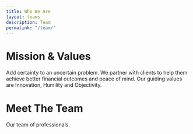```yaml
---
title: Who We Are
layout: teams
description: Team
permalink: "/team/"
---
```



# Mission & Values
Add certainty to an uncertain problem. We partner with clients to help them achieve better financial outcomes and peace of mind. Our guiding values are Innovation, Humility and Objectivity. 




# Meet The Team
Our team of professionals.  
